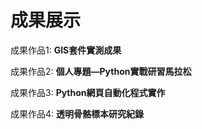 # 成果展示

成果作品1:  **GIS套件實測成果**

成果作品2:  **個人專題―Python實戰研習馬拉松**

成果作品3:  **Python網頁自動化程式實作**

成果作品4:  **透明骨骼標本研究紀錄**


